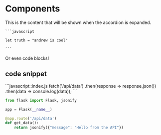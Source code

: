 # Components

<Accordion title="Click me to expand">
  This is the content that will be shown when the accordion is expanded.
  
    ```javascript

    let truth = "andrew is cool"

    ```
  
  Or even code blocks!
</Accordion>

## code snippet

<CodeSnippets>
```javascript::index.js
fetch('/api/data')
  .then(response => response.json())
  .then(data => console.log(data));
```

```python::flask.py
from flask import Flask, jsonify

app = Flask(__name__)

@app.route('/api/data')
def get_data():
    return jsonify({"message": "Hello from the API"})
```

</CodeSnippets>